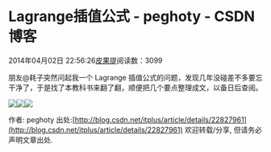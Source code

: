 
# Lagrange插值公式 - peghoty - CSDN博客


2014年04月02日 22:56:26[皮果提](https://me.csdn.net/peghoty)阅读数：3099



朋友@耗子突然问起我一个 Lagrange 插值公式的问题，发现几年没碰差不多要忘干净了，于是找了本教科书来翻了翻，顺便把几个要点整理成文，以备日后查阅。

![](https://img-blog.csdn.net/20140402224713140)![](https://img-blog.csdn.net/20140402224721671)![](https://img-blog.csdn.net/20140402224728593)


作者: peghoty
出处:[http://blog.csdn.net/itplus/article/details/22827961](http://blog.csdn.net/itplus/article/details/22827961)
欢迎转载/分享, 但请务必声明文章出处.


